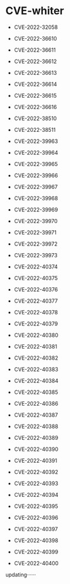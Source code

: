 # CVE-whiter

- CVE-2022-32058  

- CVE-2022-36610  

- CVE-2022-36611  

- CVE-2022-36612  

- CVE-2022-36613  

- CVE-2022-36614  

- CVE-2022-36615  

- CVE-2022-36616  

- CVE-2022-38510  

- CVE-2022-38511  

- CVE-2022-39963  

- CVE-2022-39964  

- CVE-2022-39965  

- CVE-2022-39966  

- CVE-2022-39967  

- CVE-2022-39968  

- CVE-2022-39969

- CVE-2022-39970  

- CVE-2022-39971  

- CVE-2022-39972  

- CVE-2022-39973  

- CVE-2022-40374  

- CVE-2022-40375  

- CVE-2022-40376  

- CVE-2022-40377 

- CVE-2022-40378  

- CVE-2022-40379  

- CVE-2022-40380  

- CVE-2022-40381  

- CVE-2022-40382  

- CVE-2022-40383  

- CVE-2022-40384  

- CVE-2022-40385  

- CVE-2022-40386  

- CVE-2022-40387  

- CVE-2022-40388 

- CVE-2022-40389  

- CVE-2022-40390  

- CVE-2022-40391  

- CVE-2022-40392  

- CVE-2022-40393  

- CVE-2022-40394  

- CVE-2022-40395  

- CVE-2022-40396  

- CVE-2022-40397  

- CVE-2022-40398  

- CVE-2022-40399  

- CVE-2022-40400

updating······
